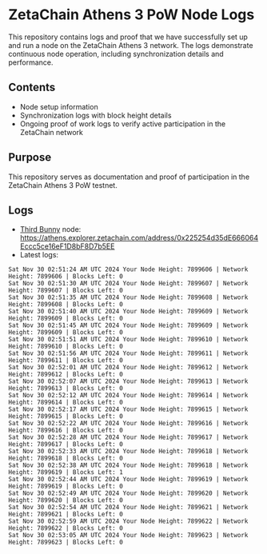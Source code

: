 # ZetaChain Athens 3 PoW Node Logs
This repository contains logs and proof that we have successfully set up and run a node on the ZetaChain Athens 3 network. The logs demonstrate continuous node operation, including synchronization details and performance.

## Contents
- Node setup information
- Synchronization logs with block height details
- Ongoing proof of work logs to verify active participation in the ZetaChain network

## Purpose
This repository serves as documentation and proof of participation in the ZetaChain Athens 3 PoW testnet.

## Logs

- [Third Bunny](https://thirdbunny.xyz/) node: https://athens.explorer.zetachain.com/address/0x225254d35dE666064Eccc5ce16eF1D8bF8D7b5EE
- Latest logs:
```
Sat Nov 30 02:51:24 AM UTC 2024 Your Node Height: 7899606 | Network Height: 7899606 | Blocks Left: 0
Sat Nov 30 02:51:30 AM UTC 2024 Your Node Height: 7899607 | Network Height: 7899607 | Blocks Left: 0
Sat Nov 30 02:51:35 AM UTC 2024 Your Node Height: 7899608 | Network Height: 7899608 | Blocks Left: 0
Sat Nov 30 02:51:40 AM UTC 2024 Your Node Height: 7899609 | Network Height: 7899609 | Blocks Left: 0
Sat Nov 30 02:51:45 AM UTC 2024 Your Node Height: 7899609 | Network Height: 7899609 | Blocks Left: 0
Sat Nov 30 02:51:51 AM UTC 2024 Your Node Height: 7899610 | Network Height: 7899610 | Blocks Left: 0
Sat Nov 30 02:51:56 AM UTC 2024 Your Node Height: 7899611 | Network Height: 7899611 | Blocks Left: 0
Sat Nov 30 02:52:01 AM UTC 2024 Your Node Height: 7899612 | Network Height: 7899612 | Blocks Left: 0
Sat Nov 30 02:52:07 AM UTC 2024 Your Node Height: 7899613 | Network Height: 7899613 | Blocks Left: 0
Sat Nov 30 02:52:12 AM UTC 2024 Your Node Height: 7899614 | Network Height: 7899614 | Blocks Left: 0
Sat Nov 30 02:52:17 AM UTC 2024 Your Node Height: 7899615 | Network Height: 7899615 | Blocks Left: 0
Sat Nov 30 02:52:22 AM UTC 2024 Your Node Height: 7899616 | Network Height: 7899616 | Blocks Left: 0
Sat Nov 30 02:52:28 AM UTC 2024 Your Node Height: 7899617 | Network Height: 7899617 | Blocks Left: 0
Sat Nov 30 02:52:33 AM UTC 2024 Your Node Height: 7899618 | Network Height: 7899618 | Blocks Left: 0
Sat Nov 30 02:52:38 AM UTC 2024 Your Node Height: 7899618 | Network Height: 7899619 | Blocks Left: 1
Sat Nov 30 02:52:44 AM UTC 2024 Your Node Height: 7899619 | Network Height: 7899619 | Blocks Left: 0
Sat Nov 30 02:52:49 AM UTC 2024 Your Node Height: 7899620 | Network Height: 7899620 | Blocks Left: 0
Sat Nov 30 02:52:54 AM UTC 2024 Your Node Height: 7899621 | Network Height: 7899621 | Blocks Left: 0
Sat Nov 30 02:52:59 AM UTC 2024 Your Node Height: 7899622 | Network Height: 7899622 | Blocks Left: 0
Sat Nov 30 02:53:05 AM UTC 2024 Your Node Height: 7899623 | Network Height: 7899623 | Blocks Left: 0
```
